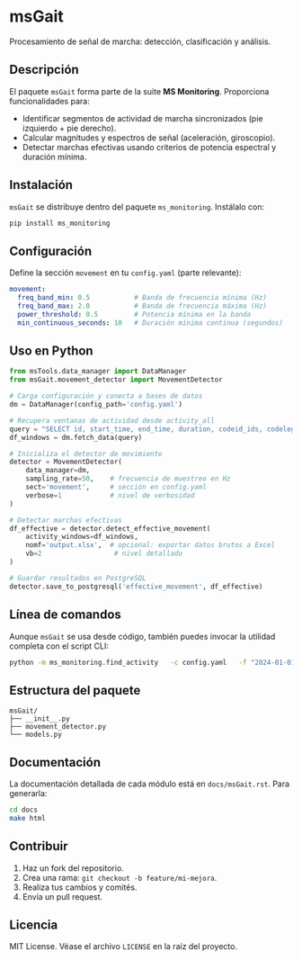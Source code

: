 # msGait

Procesamiento de señal de marcha: detección, clasificación y análisis.

## Descripción

El paquete `msGait` forma parte de la suite **MS Monitoring**. Proporciona funcionalidades para:
- Identificar segmentos de actividad de marcha sincronizados (pie izquierdo + pie derecho).
- Calcular magnitudes y espectros de señal (aceleración, giroscopio).
- Detectar marchas efectivas usando criterios de potencia espectral y duración mínima.

## Instalación

`msGait` se distribuye dentro del paquete `ms_monitoring`. Instálalo con:

```bash
pip install ms_monitoring
```

## Configuración

Define la sección `movement` en tu `config.yaml` (parte relevante):

```yaml
movement:
  freq_band_min: 0.5           # Banda de frecuencia mínima (Hz)
  freq_band_max: 2.0           # Banda de frecuencia máxima (Hz)
  power_threshold: 0.5         # Potencia mínima en la banda
  min_continuous_seconds: 10   # Duración mínima continua (segundos)
```

## Uso en Python

```python
from msTools.data_manager import DataManager
from msGait.movement_detector import MovementDetector

# Carga configuración y conecta a bases de datos
dm = DataManager(config_path='config.yaml')

# Recupera ventanas de actividad desde activity_all
query = "SELECT id, start_time, end_time, duration, codeid_ids, codeleg_ids, active_legs FROM activity_all;"
df_windows = dm.fetch_data(query)

# Inicializa el detector de movimiento
detector = MovementDetector(
    data_manager=dm,
    sampling_rate=50,    # frecuencia de muestreo en Hz
    sect='movement',     # sección en config.yaml
    verbose=1            # nivel de verbosidad
)

# Detectar marchas efectivas
df_effective = detector.detect_effective_movement(
    activity_windows=df_windows,
    nomf='output.xlsx',  # opcional: exportar datos brutos a Excel
    vb=2                  # nivel detallado
)

# Guardar resultados en PostgreSQL
detector.save_to_postgresql('effective_movement', df_effective)
```

## Línea de comandos

Aunque `msGait` se usa desde código, también puedes invocar la utilidad completa con el script CLI:

```bash
python -m ms_monitoring.find_activity   -c config.yaml   -f "2024-01-01 00:00:00"   -u "2024-01-02 00:00:00"   -v 2   --head-rows 5   -o output.xlsx
```

## Estructura del paquete

```
msGait/
├── __init__.py
├── movement_detector.py
└── models.py
```

## Documentación

La documentación detallada de cada módulo está en `docs/msGait.rst`. Para generarla:

```bash
cd docs
make html
```

## Contribuir

1. Haz un fork del repositorio.
2. Crea una rama: `git checkout -b feature/mi-mejora`.
3. Realiza tus cambios y comités.
4. Envía un pull request.

## Licencia

MIT License. Véase el archivo `LICENSE` en la raíz del proyecto.
